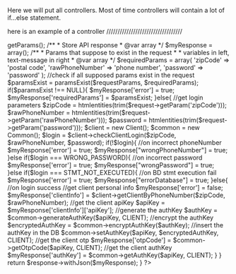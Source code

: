 Here we will put all controllers. Most of time controllers will contain a lot of if...else statement.

here is an example of a controller
//////////////////////////////////

<?php
//The script for handling login of the client

use \Slim\Http\Request;  //calling the request namespace
use \Slim\Http\Response; //callling the response namespace

$loginClient = function (Request $request, Response $response){

    /**
     * Store all request params 
     * @var array
    */
    $requestParams = $request->getParams();

    /**
     * Store API response
     * @var array
    */
    $myResponse = array();

    /**
     * Params that suppose to exist in the request
     * 
     * variables in left, text-message in right
     * @var array
    */
    $requiredParams = array(
        'zipCode'        => 'postal code',
        'rawPhoneNumber' => 'phone number',
        'password'       => 'password'
    );

    //check if all supposed params exist in the request 
    $paramsExist = paramsExist($requestParams, $requiredParams);

    if($paramsExist !== NULL){

        $myResponse['error'] = true;
        $myResponse['requiredParams'] = $paramsExist;

    }else{
        //get login parameters
        $zipCode        = htmlentities(trim($request->getParam('zipCode')));
        $rawPhoneNumber = htmlentities(trim($request->getParam('rawPhoneNumber')));
        $password       = htmlentities(trim($request->getParam('password')));

        $client = new Client();
        $common = new Common();

        $login = $client->checkClientLogin($zipCode, $rawPhoneNumber, $password);

        if(!$login){
            
            //on incorrect phoneNumber
            $myResponse['error']            = true;
            $myResponse["wrongPhoneNumber"] = true;
             
        }else if($login === WRONG_PASSWORD){
            
            //on incorrect password
            $myResponse['error']         = true;
            $myResponse["wrongPassword"] = true;
            
        }else if($login === STMT_NOT_EXECUTED){
            
            //on BD stmt execution fail
            $myResponse['error']         = true;
            $myResponse["errorDatabase"] = true;
        
        }else{
            //on login success
            //get client personal info
            $myResponse['error']      = false;
            $myResponse['clientInfo'] = $client->getClientByPhoneNumber($zipCode, $rawPhoneNumber);

            //get the client apiKey
            $apiKey  = $myResponse['clientInfo']['apiKey'];
            
            //generate the authKey
            $authKey = $common->generateAuthKey($apiKey, CLIENT);
            
            //encrypt the authKey
            $encryptedAuthKey = $common->encryptAuthKey($authKey);
            
            //insert the authKey in the DB
            $common->setAuthKey($apiKey, $encryptedAuthKey, CLIENT);

            //get the client otp
            $myResponse['otpCode'] = $common->getOtpCode($apiKey, CLIENT);
            
            //get the client authKey
            $myResponse['authKey'] = $common->getAuthKey($apiKey, CLIENT);
        }
    }
    
    return $response->withJson($myResponse);
}
?>